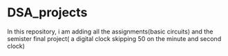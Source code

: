 # DSA_projects
In this repository, i am adding all the assignments(basic circuits) and the semister final project( a digital clock skipping 50 on the  minute and second clock)
